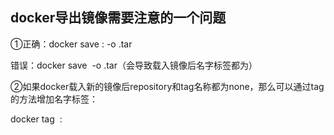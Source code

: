 ## docker导出镜像需要注意的一个问题

①正确：docker save <repository>:<tag> -o <repository>.tar

错误：docker save <IMAGE ID> -o <repository>.tar（会导致载入镜像后名字标签都为<none>）

②如果docker载入新的镜像后repository和tag名称都为none，那么可以通过tag的方法增加名字标签：

docker tag <IMAGE ID> <repository>:<tag>

